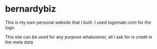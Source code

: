 # bernardybiz

This is my own personal website that I built. I used logomakr.com for the logo. 

This site can be used for any purpose whatsoever, all I ask for is credit in the meta data
